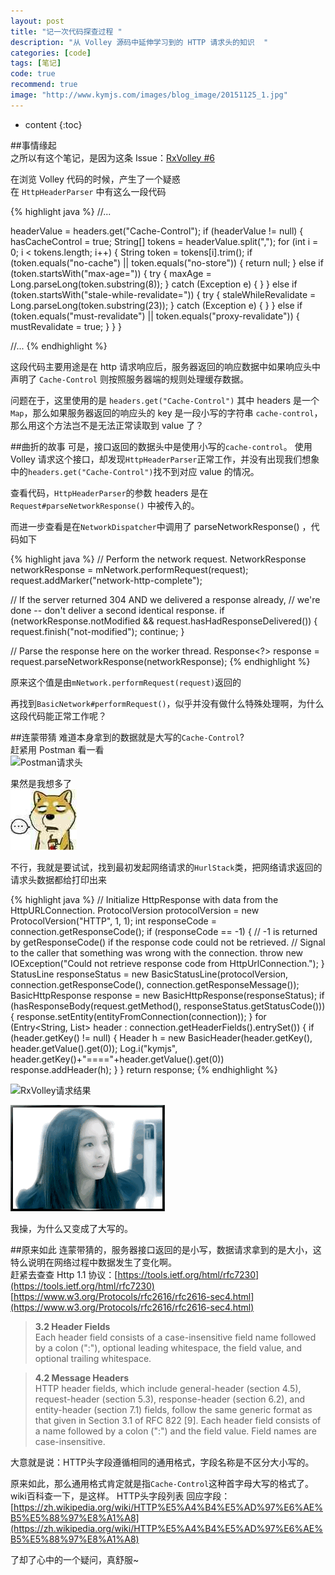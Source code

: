 ```yaml
---
layout: post
title: "记一次代码探查过程 "
description: "从 Volley 源码中延伸学习到的 HTTP 请求头的知识  "
categories: [code]
tags: [笔记]
code: true
recommend: true
image: "http://www.kymjs.com/images/blog_image/20151125_1.jpg"
---
```

* content
{:toc}


##事情缘起  
之所以有这个笔记，是因为这条 Issue：[RxVolley #6](https://github.com/kymjs/RxVolley/issues/6)   

在浏览 Volley 代码的时候，产生了一个疑惑   
在 ```HttpHeaderParser``` 中有这么一段代码   

{% highlight java %} 
//...

headerValue = headers.get("Cache-Control");
if (headerValue != null) {
    hasCacheControl = true;
    String[] tokens = headerValue.split(",");
    for (int i = 0; i < tokens.length; i++) {
        String token = tokens[i].trim();
        if (token.equals("no-cache") || token.equals("no-store")) {
            return null;
        } else if (token.startsWith("max-age=")) {
            try {
                maxAge = Long.parseLong(token.substring(8));
            } catch (Exception e) {
            }
        } else if (token.startsWith("stale-while-revalidate=")) {
            try {
                staleWhileRevalidate = Long.parseLong(token.substring(23));
            } catch (Exception e) {
            }
        } else if (token.equals("must-revalidate") || token.equals("proxy-revalidate")) {
            mustRevalidate = true;
        }
    }
}

//...
{% endhighlight %} 

这段代码主要用途是在 http 请求响应后，服务器返回的响应数据中如果响应头中声明了 ```Cache-Control``` 则按照服务器端的规则处理缓存数据。  

问题在于，这里使用的是 ```headers.get("Cache-Control")``` 其中 headers 是一个 ```Map```，那么如果服务器返回的响应头的 key 是一段小写的字符串 ```cache-control```，那么用这个方法岂不是无法正常读取到 value 了？  

##曲折的故事 
可是，接口返回的数据头中是使用小写的```cache-control```。 使用 Volley 请求这个接口，却发现```HttpHeaderParser```正常工作，并没有出现我们想象中的```headers.get("Cache-Control")```找不到对应 value 的情况。

查看代码，```HttpHeaderParser```的参数 headers 是在 ```Request#parseNetworkResponse()``` 中被传入的。  

而进一步查看是在```NetworkDispatcher```中调用了 parseNetworkResponse() ，代码如下  

{% highlight java %} 
// Perform the network request.
NetworkResponse networkResponse = mNetwork.performRequest(request);
request.addMarker("network-http-complete");

// If the server returned 304 AND we delivered a response already,
// we're done -- don't deliver a second identical response.
if (networkResponse.notModified && request.hasHadResponseDelivered()) {
    request.finish("not-modified");
    continue;
}

// Parse the response here on the worker thread.
Response<?> response = request.parseNetworkResponse(networkResponse);
{% endhighlight %} 

原来这个值是由```mNetwork.performRequest(request)```返回的  

再找到```BasicNetwork#performRequest()```，似乎并没有做什么特殊处理啊，为什么这段代码能正常工作呢？  

##连蒙带猜 
难道本身拿到的数据就是大写的```Cache-Control```?  
赶紧用 Postman 看一看  
![Postman请求头](http://kymjs.com/images/blog_image/20160225_1.png)  

果然是我想多了  
![表情3](/images/face/03.jpg)  

不行，我就是要试试，找到最初发起网络请求的```HurlStack```类，把网络请求返回的请求头数据都给打印出来

{% highlight java %} 
// Initialize HttpResponse with data from the HttpURLConnection.
ProtocolVersion protocolVersion = new ProtocolVersion("HTTP", 1, 1);
int responseCode = connection.getResponseCode();
if (responseCode == -1) {
    // -1 is returned by getResponseCode() if the response code could not be retrieved.
    // Signal to the caller that something was wrong with the connection.
    throw new IOException("Could not retrieve response code from HttpUrlConnection.");
}
StatusLine responseStatus = new BasicStatusLine(protocolVersion,
        connection.getResponseCode(), connection.getResponseMessage());
BasicHttpResponse response = new BasicHttpResponse(responseStatus);
if (hasResponseBody(request.getMethod(), responseStatus.getStatusCode())) {
    response.setEntity(entityFromConnection(connection));
}
for (Entry<String, List<String>> header : connection.getHeaderFields().entrySet()) {
    if (header.getKey() != null) {
        Header h = new BasicHeader(header.getKey(), header.getValue().get(0));
        Log.i("kymjs", header.getKey()+"===="+header.getValue().get(0))
        response.addHeader(h);
    }
}
return response;
{% endhighlight %} 

![RxVolley请求结果](http://kymjs.com/images/blog_image/20160225_2.png)  

![表情4](/images/face/04.gif)  

我操，为什么又变成了大写的。  

##原来如此
连蒙带猜的，服务器接口返回的是小写，数据请求拿到的是大小，这特么说明在网络过程中数据发生了变化啊。  
赶紧去查查 Http 1.1 协议：[https://tools.ietf.org/html/rfc7230](https://tools.ietf.org/html/rfc7230)  
[https://www.w3.org/Protocols/rfc2616/rfc2616-sec4.html](https://www.w3.org/Protocols/rfc2616/rfc2616-sec4.html)  

>**3.2 Header Fields**  
>Each header field consists of a case-insensitive field name followed by a colon (":"), optional leading whitespace, the field value, and optional trailing whitespace.
   
>**4.2 Message Headers**  
HTTP header fields, which include general-header (section 4.5), request-header (section 5.3), response-header (section 6.2), and entity-header (section 7.1) fields, follow the same generic format as that given in Section 3.1 of RFC 822 [9]. Each header field consists of a name followed by a colon (":") and the field value. Field names are case-insensitive. 

大意就是说：HTTP头字段遵循相同的通用格式，字段名称是不区分大小写的。  

原来如此，那么通用格式肯定就是指```Cache-Control```这种首字母大写的格式了。  
wiki百科查一下，是这样。
HTTP头字段列表 回应字段：[https://zh.wikipedia.org/wiki/HTTP%E5%A4%B4%E5%AD%97%E6%AE%B5%E5%88%97%E8%A1%A8](https://zh.wikipedia.org/wiki/HTTP%E5%A4%B4%E5%AD%97%E6%AE%B5%E5%88%97%E8%A1%A8)  

了却了心中的一个疑问，真舒服~